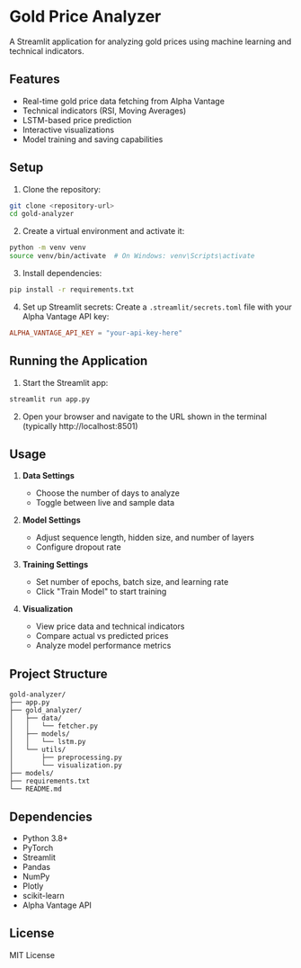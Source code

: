 # Gold Price Analyzer

A Streamlit application for analyzing gold prices using machine learning and technical indicators.

## Features

- Real-time gold price data fetching from Alpha Vantage
- Technical indicators (RSI, Moving Averages)
- LSTM-based price prediction
- Interactive visualizations
- Model training and saving capabilities

## Setup

1. Clone the repository:
```bash
git clone <repository-url>
cd gold-analyzer
```

2. Create a virtual environment and activate it:
```bash
python -m venv venv
source venv/bin/activate  # On Windows: venv\Scripts\activate
```

3. Install dependencies:
```bash
pip install -r requirements.txt
```

4. Set up Streamlit secrets:
Create a `.streamlit/secrets.toml` file with your Alpha Vantage API key:
```toml
ALPHA_VANTAGE_API_KEY = "your-api-key-here"
```

## Running the Application

1. Start the Streamlit app:
```bash
streamlit run app.py
```

2. Open your browser and navigate to the URL shown in the terminal (typically http://localhost:8501)

## Usage

1. **Data Settings**
   - Choose the number of days to analyze
   - Toggle between live and sample data

2. **Model Settings**
   - Adjust sequence length, hidden size, and number of layers
   - Configure dropout rate

3. **Training Settings**
   - Set number of epochs, batch size, and learning rate
   - Click "Train Model" to start training

4. **Visualization**
   - View price data and technical indicators
   - Compare actual vs predicted prices
   - Analyze model performance metrics

## Project Structure

```
gold-analyzer/
├── app.py
├── gold_analyzer/
│   ├── data/
│   │   └── fetcher.py
│   ├── models/
│   │   └── lstm.py
│   └── utils/
│       ├── preprocessing.py
│       └── visualization.py
├── models/
├── requirements.txt
└── README.md
```

## Dependencies

- Python 3.8+
- PyTorch
- Streamlit
- Pandas
- NumPy
- Plotly
- scikit-learn
- Alpha Vantage API

## License

MIT License 